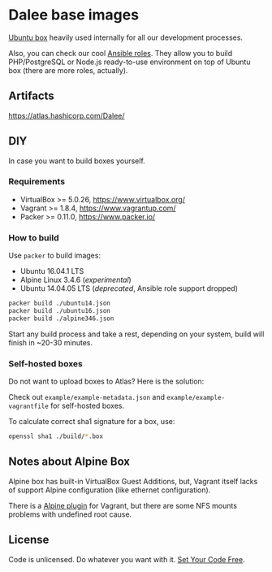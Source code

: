 # Dalee base images

[Ubuntu box](https://atlas.hashicorp.com/Dalee/boxes/ubuntu) 
heavily used internally for all our development processes.

Also, you can check our cool [Ansible roles](https://galaxy.ansible.com/Dalee/). 
They allow you to build PHP/PostgreSQL or Node.js ready-to-use environment on top 
of Ubuntu box (there are more roles, actually).

## Artifacts

https://atlas.hashicorp.com/Dalee/

## DIY

In case you want to build boxes yourself.

### Requirements

 * VirtualBox >= 5.0.26, https://www.virtualbox.org/
 * Vagrant >= 1.8.4, https://www.vagrantup.com/
 * Packer >= 0.11.0, https://www.packer.io/

### How to build
Use `packer` to build images:

 * Ubuntu 16.04.1 LTS
 * Alpine Linux 3.4.6 (*experimental*)
 * Ubuntu 14.04.05 LTS (*deprecated*, Ansible role support dropped)

```bash
packer build ./ubuntu14.json
packer build ./ubuntu16.json
packer build ./alpine346.json
```

Start any build process and take a rest, depending on your system,
build will finish in ~20-30 minutes.

### Self-hosted boxes

Do not want to upload boxes to Atlas? Here is the solution:

Check out `example/example-metadata.json` and `example/example-vagrantfile` for self-hosted boxes.

To calculate correct sha1 signature for a box, use:
```bash
openssl sha1 ./build/*.box
```

## Notes about Alpine Box

Alpine box has built-in VirtualBox Guest Additions, but, 
Vagrant itself lacks of support Alpine configuration (like ethernet configuration).

There is a [Alpine plugin](https://github.com/maier/vagrant-alpine) for Vagrant,
but there are some NFS mounts problems with undefined root cause.

## License

Code is unlicensed. Do whatever you want with it. [Set Your Code Free](http://unlicense.org/).
